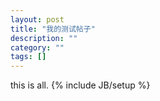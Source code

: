 ```yaml
---
layout: post
title: "我的测试帖子"
description: ""
category: ""
tags: []
---
```

this is all.
{% include JB/setup %}
